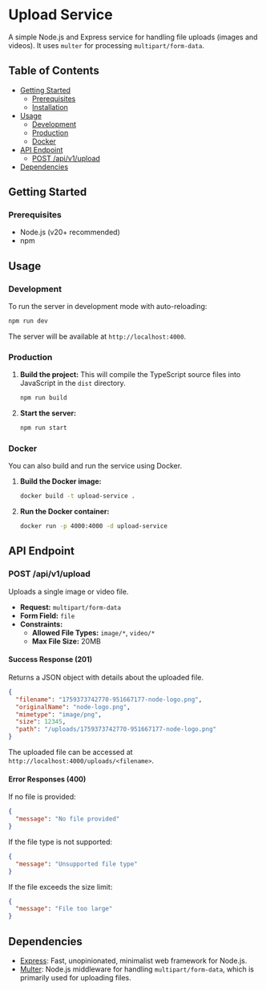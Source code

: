 # Upload Service

A simple Node.js and Express service for handling file uploads (images and videos). It uses `multer` for processing `multipart/form-data`.

## Table of Contents

- [Getting Started](#getting-started)
  - [Prerequisites](#prerequisites)
  - [Installation](#installation)
- [Usage](#usage)
  - [Development](#development)
  - [Production](#production)
  - [Docker](#docker)
- [API Endpoint](#api-endpoint)
  - [POST /api/v1/upload](#post-apiv1upload)
- [Dependencies](#dependencies)

## Getting Started

### Prerequisites

- Node.js (v20+ recommended)
- npm

## Usage

### Development

To run the server in development mode with auto-reloading:

```bash
npm run dev
```

The server will be available at `http://localhost:4000`.

### Production

1.  **Build the project:**
    This will compile the TypeScript source files into JavaScript in the `dist` directory.
    ```bash
    npm run build
    ```
2.  **Start the server:**
    ```bash
    npm run start
    ```

### Docker

You can also build and run the service using Docker.

1.  **Build the Docker image:**
    ```bash
    docker build -t upload-service .
    ```
2.  **Run the Docker container:**
    ```bash
    docker run -p 4000:4000 -d upload-service
    ```

## API Endpoint

### POST /api/v1/upload

Uploads a single image or video file.

-   **Request:** `multipart/form-data`
-   **Form Field:** `file`
-   **Constraints:**
    -   **Allowed File Types:** `image/*`, `video/*`
    -   **Max File Size:** 20MB

#### Success Response (201)

Returns a JSON object with details about the uploaded file.

```json
{
  "filename": "1759373742770-951667177-node-logo.png",
  "originalName": "node-logo.png",
  "mimetype": "image/png",
  "size": 12345,
  "path": "/uploads/1759373742770-951667177-node-logo.png"
}
```

The uploaded file can be accessed at `http://localhost:4000/uploads/<filename>`.

#### Error Responses (400)

If no file is provided:

```json
{
  "message": "No file provided"
}
```

If the file type is not supported:

```json
{
  "message": "Unsupported file type"
}
```

If the file exceeds the size limit:

```json
{
  "message": "File too large"
}
```

## Dependencies

-   [Express](https://expressjs.com/): Fast, unopinionated, minimalist web framework for Node.js.
-   [Multer](https://github.com/expressjs/multer): Node.js middleware for handling `multipart/form-data`, which is primarily used for uploading files.
